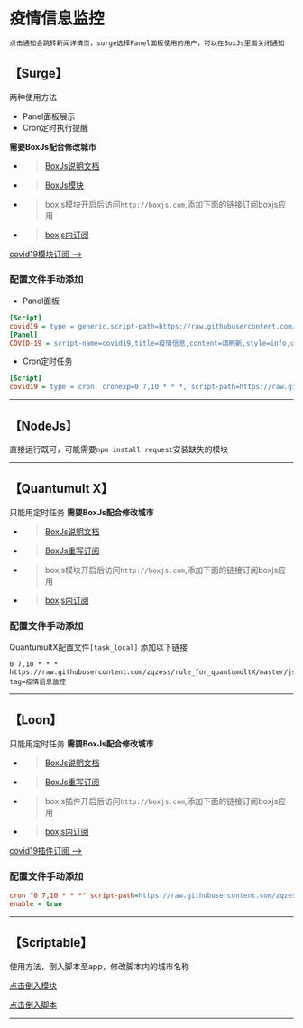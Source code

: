 # 疫情信息监控
```ruby
点击通知会跳转新闻详情页，surge选择Panel面板使用的用户，可以在BoxJs里面关闭通知
```
【Surge】
-----------------
两种使用方法
- Panel面板展示
- Cron定时执行提醒

**需要BoxJs配合修改城市**

- > [BoxJs说明文档](https://github.com/chavyleung/boxjs-doc)
- > [BoxJs模块](https://raw.githubusercontent.com/chavyleung/scripts/master/box/rewrite/boxjs.rewrite.surge.sgmodule)
- > boxjs模块开启后访问`http://boxjs.com`,添加下面的链接订阅boxjs应用
- > [boxjs内订阅](https://raw.githubusercontent.com/zqzess/rule_for_quantumultX/master/js/Mine/boxjs.json)

[covid19模块订阅 -->](https://raw.githubusercontent.com/zqzess/rule_for_quantumultX/master/Surge/Module/COVID19.sgmodule)

### 配置文件手动添加
- Panel面板
```ini
[Script]
covid19 = type = generic,script-path=https://raw.githubusercontent.com/zqzess/rule_for_quantumultX/master/js/Mine/covid19/covid19.js,timeout=10
[Panel]
COVID-19 = script-name=covid19,title=疫情信息,content=请刷新,style=info,update-interval=7200
```
- Cron定时任务
```ini
[Script]
covid19 = type = cron, cronexp=0 7,10 * * *, script-path=https://raw.githubusercontent.com/zqzess/rule_for_quantumultX/master/js/Mine/covid19/covid19.js,timeout=10
```
-----------------
【NodeJs】
---------
直接运行既可，可能需要`npm install request`安装缺失的模块

---------
【Quantumult X】
---------
只能用定时任务
**需要BoxJs配合修改城市**
 
- > [BoxJs说明文档](https://github.com/chavyleung/boxjs-doc)
- > [BoxJs重写订阅](https://raw.githubusercontent.com/chavyleung/scripts/master/box/rewrite/boxjs.rewrite.quanx.conf)
- > boxjs模块开启后访问`http://boxjs.com`,添加下面的链接订阅boxjs应用
- > [boxjs内订阅](https://raw.githubusercontent.com/zqzess/rule_for_quantumultX/master/js/Mine/boxjs.json)

### 配置文件手动添加
QuantumultX配置文件`[task_local]`   添加以下链接
```editorconfig
0 7,10 * * * https://raw.githubusercontent.com/zqzess/rule_for_quantumultX/master/js/Mine/covid19/covid19.js, tag=疫情信息监控
```
---------
【Loon】
---------
只能用定时任务
**需要BoxJs配合修改城市**
- > [BoxJs说明文档](https://github.com/chavyleung/boxjs-doc)
- > [BoxJs重写订阅](https://raw.githubusercontent.com/chavyleung/scripts/master/box/rewrite/boxjs.rewrite.loon.plugin)
- > boxjs插件开启后访问`http://boxjs.com`,添加下面的链接订阅boxjs应用
- > [boxjs内订阅](https://raw.githubusercontent.com/zqzess/rule_for_quantumultX/master/js/Mine/boxjs.json)

[covid19插件订阅 -->](https://raw.githubusercontent.com/zqzess/rule_for_quantumultX/master/Loon/Plugin/COVID19.plugin)
### 配置文件手动添加
```ini
cron "0 7,10 * * *" script-path=https://raw.githubusercontent.com/zqzess/rule_for_quantumultX/master/js/Mine/covid19/covid19.js, tag=疫情信息监控, img-url=https://raw.githubusercontent.com/zqzess/pichouse/master/pic/covid-19.jpg
enable = true
```
---------
【Scriptable】
-------

使用方法，倒入脚本至app，修改脚本内的城市名称

[点击倒入模块](https://raw.githubusercontent.com/zqzess/rule_for_quantumultX/master/Scriptable/covid19/Covid-19.scriptable)

[点击倒入脚本](https://raw.githubusercontent.com/zqzess/rule_for_quantumultX/master/js/Mine/covid19/covid19.js)

---------